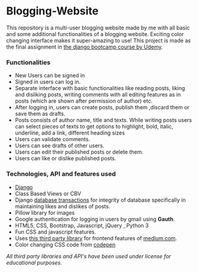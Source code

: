 # Blogging-Website
This repository is a multi-user blogging website made by me with all basic and some additional functionalities of a blogging website. Exciting color changing interface makes it super-amazing to use! This project is made as the final assignment in [the django bootcamp course by Udemy](https://www.udemy.com/course/python-and-django-full-stack-web-developer-bootcamp/).
### Functionalities
- New Users can be signed in 
- Signed in users can log in.
- Separate interface with basic functionalities like reading posts, liking and disliking posts, writing comments with all editing features as in posts (which are shown after permission of author) etc.
- After logging in, users can create posts, publish them ,discard them or save them as drafts.  
- Posts consists of author name, title and texts. While writing posts users can select pieces of texts to get options to highlight, bold, italic, underline, add a link, different heading sizes  
- Users can validate comments.
- Users can see drafts of other users.
- Users can edit their published posts or delete them.
- Users can like or dislike published posts.

### Technologies, API and features used
- [Django](https://www.djangoproject.com/)
- Class Based Views or CBV
- Django [database transactions](https://docs.djangoproject.com/en/3.0/topics/db/transactions/) for integrity of database specifically in maintaining likes and dislikes of posts.
- Pillow library for images 
- Google authentication for logging in users by gmail using **Gauth**.
- HTML5, CSS, Bootstrap, Javascript, jQuery , Python 3
- Fun CSS and javascript features.
- Uses [this third party library](https://github.com/yabwe/medium-editor) for frontend features of [medium.com](https://medium.com/).
- Color changing CSS code from [codepen](https://codepen.io/)

*All third party libraries and API's have been used under license for educational purposes.*
